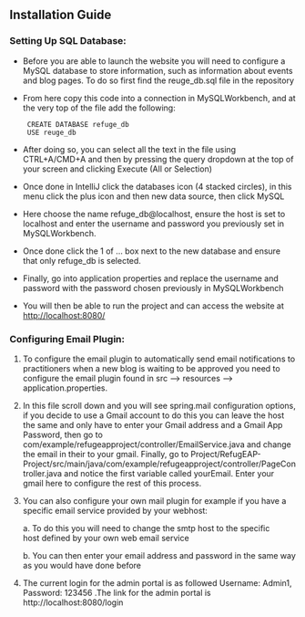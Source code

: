 ## Installation Guide

### Setting Up SQL Database:

 - Before you are able to launch the website you will need to configure a MySQL database to store information, such as information about events and blog pages. To do so first find the reuge_db.sql file in the repository

 - From here copy this code into a connection in MySQLWorkbench, and at the very top of the file add the following:

		CREATE DATABASE refuge_db  
		USE reuge_db

 - After doing so, you can select all the text in the file using CTRL+A/CMD+A and then by pressing the query dropdown at the top of your screen and clicking Execute (All or Selection)

 - Once done in IntelliJ click the databases icon (4 stacked circles), in this menu click the plus icon and then new data source, then click MySQL

 - Here choose the name refuge_db@localhost, ensure the host is set to localhost and enter the username and password you previously set in MySQLWorkbench.

 - Once done click the 1 of … box next to the new database and ensure that only refuge_db is selected.

 - Finally, go into application properties and replace the username and password with the password chosen previously in MySQLWorkbench

 - You will then be able to run the project and can access the website at [http://localhost:8080/](http://localhost:8080/)


### Configuring Email Plugin:

 1. To configure the email plugin to automatically send email notifications to practitioners when a new blog is waiting to be approved you need to configure the email plugin found in src --> resources --> application.properties.

 2. In this file scroll down and you will see spring.mail configuration options, if you decide to use a Gmail account to do this you can leave the host the same and only have to enter your Gmail address and a Gmail App Password, then go to com/example/refugeapproject/controller/EmailService.java and change the email in their to your gmail. Finally, go to Project/RefugEAP-Project/src/main/java/com/example/refugeapproject/controller/PageController.java and notice the first variable called yourEmail. Enter your gmail here to configure the rest of this process.
 

 3. You can also configure your own mail plugin for example if you have a specific email service provided by your webhost:
 
	a. To do this you will need to change the smtp host to the specific  
		host defined by your own web email service
		
	b. You can then enter your email address and password in the same way as you would have done before

 4. The current login for the admin portal is as followed Username: Admin1, Password: 123456  .The link for the admin portal is http://localhost:8080/login


